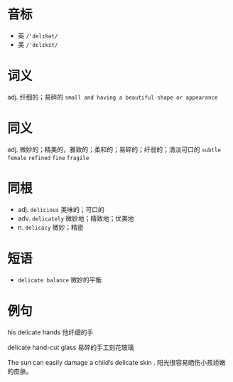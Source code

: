 # 音标

- 英 `/'delɪkət/`
- 美 `/ˈdɛlɪkɪt/`

# 词义

adj. 纤细的；易碎的
`small and having a beautiful shape or appearance`

# 同义

adj. 微妙的；精美的，雅致的；柔和的；易碎的；纤弱的；清淡可口的
`subtle` `female` `refined` `fine` `fragile`

# 同根

- adj. `delicious` 美味的；可口的
- adv. `delicately` 微妙地；精致地；优美地
- n. `delicacy` 微妙；精密

# 短语

- `delicate balance` 微妙的平衡

# 例句

his delicate hands
他纤细的手

delicate hand-cut glass
易碎的手工刻花玻璃

The sun can easily damage a child’s delicate skin .
阳光很容易晒伤小孩娇嫩的皮肤。


